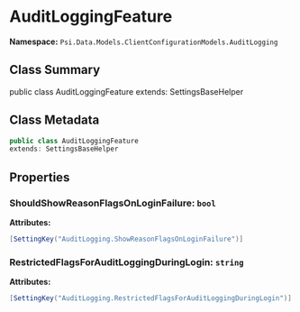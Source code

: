 # AuditLoggingFeature

**Namespace:** `Psi.Data.Models.ClientConfigurationModels.AuditLogging`

## Class Summary

public class AuditLoggingFeature
extends: SettingsBaseHelper

## Class Metadata

```typescript
public class AuditLoggingFeature
extends: SettingsBaseHelper
```

## Properties

### ShouldShowReasonFlagsOnLoginFailure: `bool`

**Attributes:**
```csharp
[SettingKey("AuditLogging.ShowReasonFlagsOnLoginFailure")]
```

### RestrictedFlagsForAuditLoggingDuringLogin: `string`

**Attributes:**
```csharp
[SettingKey("AuditLogging.RestrictedFlagsForAuditLoggingDuringLogin")]
```
